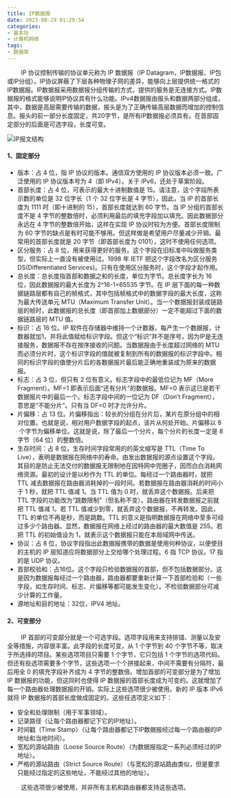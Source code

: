 ```yaml
---
title: IP数据报
date: 2023-08-29 01:29:54
categories: 
- 基本功
- 计算机网络
tags:
- 数据库
---
```


&ensp;&ensp;&ensp;&ensp; IP 协议控制传输的协议单元称为 IP 数据报（IP Datagram，IP数据报、IP包或IP分组）。IP协议屏蔽了下层各种物理子网的差异，能够向上层提供统一格式的IP数据报。lP数据报采用数据报分组传输的方式，提供的服务是无连接方式。IP数据报的格式能够说明lP协议具有什么功能。IPv4数据报由报头和数据两部分组成，其中，数据是高层需要传输的数据，报头是为了正确传输高层数据而增加的控制信息。报头的前一部分长度固定，共20字节，是所有IP数据报必须具有。在首部固定部分的后面是可选字段，长度可变。


![IP报文结构](https://github.com/3546514206/ImageHost.Github.IO/blob/main/%E5%9F%BA%E6%9C%AC%E5%8A%9F/%E8%AE%A1%E7%AE%97%E6%9C%BA%E7%BD%91%E7%BB%9C/IP%E6%95%B0%E6%8D%AE%E6%8A%A5/IP%E6%8A%A5%E6%96%87%E7%BB%93%E6%9E%84.png?raw=true)

#### __1、固定部分__

* 版本：占 4 位，指 IP 协议的版本。通信双方使用的 IP 协议版本必须一致。广泛使用的 IP 协议版本号为 4（即 IPv4）。关于 IPv6，还处于草案阶段。
* 首部长度：占 4 位，可表示的最大十进制数值是 15。请注意，这个字段所表示数的单位是 32 位字长（1 个 32 位字长是 4 字节），因此，当 IP 的首部长度为 1111 时（即十进制的 15），首部长度就达到 60 字节。当 IP 分组的首部长度不是 4 字节的整数倍时，必须利用最后的填充字段加以填充。因此数据部分永远在 4 字节的整数倍开始，这样在实现 IP 协议时较为方便。首部长度限制为 60 字节的缺点是有时可能不够用。但这样做是希望用户尽量减少开销。最常用的首部长度就是 20 字节（即首部长度为 0101），这时不使用任何选项。
* 区分服务：占 8 位，用来获得更好的服务。这个字段在旧标准中叫做服务类型，但实际上一直没有被使用过。1998 年 IETF 把这个字段改名为区分服务DS(Differentiated Services)。只有在使用区分服务时，这个字段才起作用。
* 总长度：总长度指首部和数据之和的长度，单位为字节。总长度字长为 16 位，因此数据报的最大长度为 2^16-1=65535 字节。在 IP 层下面的每一种数据链路层都有自己的帧格式，其中包括帧格式中的数据字段的最大长度，这称为最大传送单元 MTU（Maximum Transfer Unit）。当一个数据报封装成链路层的帧时，此数据报的总长度（即首部加上数据部分）一定不能超过下面的数据链路层的 MTU 值。
* 标识：占 16 位。IP 软件在存储器中维持一个计数器，每产生一个数据报，计数器就加1，并将此值赋给标识字段。但这个“标识”并不是序号，因为IP是无连接服务，数据报不存在按序接收的问题。当数据报由于长度超过网络的 MTU 而必须分片时，这个标识字段的值就被复制到所有的数据报的标识字段中。相同的标识字段的值使分片后的各数据报片最后能正确地重装成为原来的数据报。
* 标志：占 3 位，但只有 2 位有意义。标志字段中的最低位记为 MF（More Fragment）。MF=1 即表示后面“还有分片”的数据报。MF=0 表示这已是若干数据报片中的最后一个。标志字段中间的一位记为 DF（Don’t Fragment），意思是“不能分片”。只有当 DF=0 时才允许分片。
* 片偏移：占 13 位。片偏移指出：较长的分组在分片后，某片在原分组中的相对位置。也就是说，相对用户数据字段的起点，该片从何处开始。片偏移以 8  个字节为偏移单位。这就是说，除了最后一个分片，每个分片的长度一定是 8 字节（64 位）的整数倍。
* 生存时间：占 8 位，生存时间字段常用的的英文缩写是 TTL（Time To Live），表明是数据报在网络中的寿命。由发出数据报的源点设置这个字段。其目的是防止无法交付的数据报无限制地在因特网中兜圈子，因而白白消耗网络资源。最初的设计是以秒作为 TTL 的单位。每经过一个路由器时，就把 TTL 减去数据报在路由器消耗掉的一段时间。若数据报在路由器消耗的时间小于 1 秒，就把 TTL 值减 1。当 TTL 值为 0 时，就丢弃这个数据报。后来把 TTL 字段的功能改为“跳数限制”（但名称不变）。路由器在转发数据报之前就把 TTL 值减 1。若 TTL 值减少到零，就丢弃这个数据报，不再转发。因此，TTL 的单位不再是秒，而是跳数。TTL 的意义是指明数据报在网络中至多可经过多少个路由器。显然，数据报在网络上经过的路由器的最大数值是 255。若把 TTL 的初始值设为 1，就表示这个数据报只能在本局域网中传送。
* 协议：占 8 位，协议字段指出此数据报携带的数据是使用何种协议，以便使目的主机的 IP 层知道应将数据部分上交给哪个处理过程。6 指 TCP 协议，17 指的是 UDP 协议。
* 首部校验和：占16位。这个字段只检验数据报的首部，但不包括数据部分。这是因为数据报每经过一个路由器，路由器都要重新计算一下首部检验和（一些字段，如生存时间、标志、片偏移等都可能发生变化）。不检验数据部分可减少计算的工作量。
* 源地址和目的地址：32位，IPV4 地址。

#### __2、可变部分__

&ensp;&ensp;&ensp;&ensp; IP 首部的可变部分就是一个可选字段。选项字段用来支持排错、测量以及安全等措施，内容很丰富。此字段的长度可变，从 1 个字节到 40 个字节不等，取决于所选择的项目。某些选项项目只需要 1 个字节，它只包括 1 个字节的选项代码。但还有些选项需要多个字节，这些选项一个个拼接起来，中间不需要有分隔符，最后用全 0 的填充字段补齐成为 4 字节的整数倍。增加首部的可变部分是为了增加 IP 数据报的功能，但这同时也使得 IP 数据报的首部长度成为可变的。这就增加了每一个路由器处理数据报的开销。实际上这些选项很少被使用。新的 IP 版本 IPv6 就将 IP 数据报的首部长度做成固定的。这些任选项定义如下：
* 安全和处理限制（用于军事领域）。
* 记录路径（让每个路由器都记下它的IP地址）。
* 时间戳（Time Stamp）（让每个路由器都记下IP数据报经过每一个路由器的IP地址和当地时间）。
* 宽松的源站路由（Loose Source Route）（为数据报指定一系列必须经过的IP地址）。
* 严格的源站路由（Strict Source Route）（与宽松的源站路由类似，但是要求只能经过指定的这些地址，不能经过其他的地址）。

&ensp;&ensp;&ensp;&ensp; 这些选项很少被使用，并非所有主机和路由器都支持这些选项。
